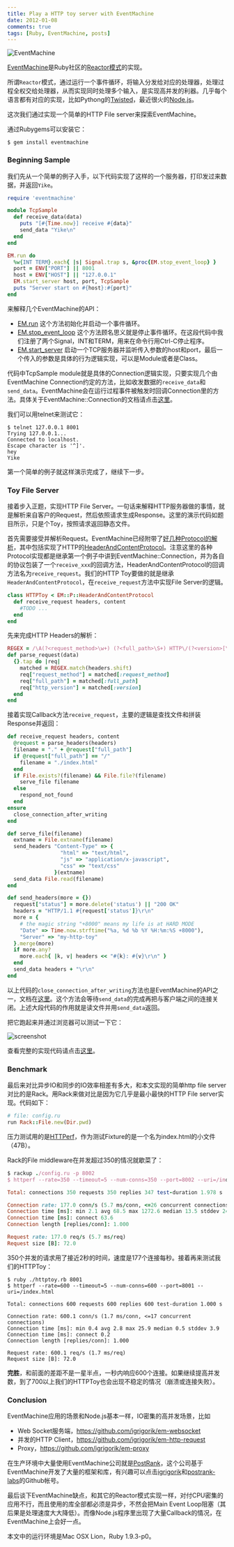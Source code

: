```yaml
---
title: Play a HTTP toy server with EventMachine
date: 2012-01-08
comments: true
tags: [Ruby, EventMachine, posts]
---
```

![EventMachine](http://www.faconneurs.enligne-fr.com/__/logos_clients/event_machine.JPG)

[EventMachine](https://github.com/eventmachine/eventmachine/wiki)是Ruby社区的[Reactor模式](http://en.wikipedia.org/wiki/Reactor_pattern)的实现。

所谓`Reactor`模式，通过运行一个事件循环，将输入分发给对应的处理器，处理过程全权交给处理器，从而实现同时处理多个输入，是实现高并发的利器。几乎每个语言都有对应的实现，比如Pythong的[Twisted](http://twistedmatrix.com/trac/)，最近很火的[Node.js](nodejs.org/)。

这次我们通过实现一个简单的HTTP File server来探索EventMachine。

通过Rubygems可以安装它：

```shell
$ gem install eventmachine
```

### Beginning Sample

我们先从一个简单的例子入手，以下代码实现了这样的一个服务器，打印发过来数据，并返回`Yike`。

```ruby
require 'eventmachine'

module TcpSample
  def receive_data(data)
    puts "[#{Time.now}] receive #{data}"
    send_data "Yike\n"
  end
end

EM.run do
  %w{INT TERM}.each{ |s| Signal.trap s, &proc{EM.stop_event_loop} }
  port = ENV["PORT"] || 8001
  host = ENV["HOST"] || "127.0.0.1"
  EM.start_server host, port, TcpSample
  puts "Server start on #{host}:#{port}"
end
```

来解释几个EventMachine的API：

* [EM.run](http://eventmachine.rubyforge.org/EventMachine.html#M000461) 这个方法初始化并启动一个事件循环。
* [EM.stop_event_loop](http://eventmachine.rubyforge.org/EventMachine.html#M000469) 这个方法顾名思义就是停止事件循环。在这段代码中我们注册了两个Signal，INT和TERM，用来在命令行用Ctrl-C停止程序。
* [EM.start_server](http://eventmachine.rubyforge.org/EventMachine.html#M000470) 启动一个TCP服务器并监听传入参数的host和port，最后一个传入的参数是具体的行为逻辑实现，可以是Module或者是Class。

代码中TcpSample module就是具体的Connection逻辑实现，只要实现几个由EventMachine Connection约定的方法，比如收发数据的`receive_data`和`send_data`。EventMachine会在运行过程事件被触发时回调Connection里的方法。具体关于EventMachine::Connection的文档请点击[这里](http://eventmachine.rubyforge.org/EventMachine/Connection.html)。

我们可以用telnet来测试它：

```shell
$ telnet 127.0.0.1 8001
Trying 127.0.0.1...
Connected to localhost.
Escape character is '^]'.
hey
Yike
```

第一个简单的例子就这样演示完成了，继续下一步。

### Toy File Server

接着步入正题，实现HTTP File Server。一句话来解释HTTP服务器做的事情，就是解析来自客户的Request，然后依照请求生成Response。这里的演示代码如题目所示，只是个Toy，按照请求返回静态文件。

首先需要接受并解析Request。EventMachine已经附带了[好几种Protocol的解析](http://eventmachine.rubyforge.org/EventMachine/Protocols.html)，其中包括实现了HTTP的[HeaderAndContentProtocol](http://eventmachine.rubyforge.org/EventMachine/Protocols/HeaderAndContentProtocol.html)。注意这里的各种Protocol实现都是继承第一个例子中讲到EventMachine::Connection，并为各自的协议包装了一个`receive_xxx`的回调方法，HeaderAndContentProtocol的回调方法名为`receive_request`。我们的HTTP Toy要做的就是继承`HeaderAndContentProtocol`，在`receive_request`方法中实现File Server的逻辑。

```ruby
class HTTPToy < EM::P::HeaderAndContentProtocol
  def receive_request headers, content
    #TODO ...
  end
end
```

先来完成HTTP Headers的解析：

```ruby
REGEX = /\A(?<request_method>\w+) (?<full_path>\S+) HTTP\/(?<version>[\d.]+)\Z/
def parse_request(data)
  {}.tap do |req|
    matched = REGEX.match(headers.shift)
    req["request_method"] = matched[:request_method]
    req["full_path"] = matched[:full_path]
    req["http_version"] = matched[:version]
  end
end
```

接着实现Callback方法`receive_request`，主要的逻辑是查找文件和拼装Response并返回：

```ruby
def receive_request headers, content
  @request = parse_headers(headers)
  filename = "." + @request["full_path"]
  if @request["full_path"] == "/"
    filename = "./index.html"
  end
  if File.exists?(filename) && File.file?(filename)
    serve_file filename
  else
    respond_not_found
  end
ensure
  close_connection_after_writing
end

def serve_file(filename)
  extname = File.extname(filename)
  send_headers "Content-Type" => {
                 "html" => "text/html",
                 "js" => "application/x-javascript",
                 "css" => "text/css"
               }(extname)
  send_data File.read(filename)
end

def send_headers(more = {})
  request["status"] = more.delete('status') || "200 OK"
  headers = "HTTP/1.1 #{request['status']}\r\n"
  more = {
    # the magic string "+8000" means my life is at HARD MODE
    "Date" => Time.now.strftime("%a, %d %b %Y %H:%m:%S +8000"),
    "Server" => "my-http-toy"
  }.merge(more)
  if more.any?
    more.each{ |k, v| headers << "#{k}: #{v}\r\n" }
  end
  send_data headers + "\r\n"
end
```

以上代码的`close_connection_after_writing`方法也是EventMachine的API之一，文档在[这里](http://eventmachine.rubyforge.org/EventMachine/Connection.html#M000286)。这个方法会等待`send_data`的完成再把与客户端之间的连接关闭。上述大段代码的作用就是读文件并用`send_data`返回。

把它跑起来并通过浏览器可以测试一下它：

![screenshot](http://dl.dropbox.com/u/1080383/screenshot-my-http-toy.png)

查看完整的实现代码请点击[这里](http://gist.github.com/1580890)。

### Benchmark

最后来对比异步IO和同步的IO效率相差有多大，和本文实现的简单http file server对比的是Rack。用Rack来做对比是因为它几乎是最小最快的HTTP File server实现。代码如下：

```ruby
# file: config.ru
run Rack::File.new(Dir.pwd)
```

压力测试用的是[HTTPerf](http://www.hpl.hp.com/research/linux/httperf/)，作为测试Fixture的是一个名为index.html的小文件（47B）。

Rack的File middleware在并发超过350的情况就歇菜了：

```ruby
$ rackup ./config.ru -p 8002
$ httperf --rate=350 --timeout=5 --num-conns=350 --port=8002 --uri=/index.html

Total: connections 350 requests 350 replies 347 test-duration 1.978 s

Connection rate: 177.0 conn/s (5.7 ms/conn, <=26 concurrent connections)
Connection time [ms]: min 2.1 avg 68.5 max 1272.6 median 13.5 stddev 245.5
Connection time [ms]: connect 63.6
Connection length [replies/conn]: 1.000

Request rate: 177.0 req/s (5.7 ms/req)
Request size [B]: 72.0
```

350个并发的请求用了接近2秒的时间，速度是177个连接每秒。接着再来测试我们的HTTPToy：

```shell
$ ruby ./httptoy.rb 8001
$ httperf --rate=600 --timeout=5 --num-conns=600 --port=8001 --uri=/index.html

Total: connections 600 requests 600 replies 600 test-duration 1.000 s

Connection rate: 600.1 conn/s (1.7 ms/conn, <=17 concurrent connections)
Connection time [ms]: min 0.4 avg 2.8 max 25.9 median 0.5 stddev 3.9
Connection time [ms]: connect 0.2
Connection length [replies/conn]: 1.000

Request rate: 600.1 req/s (1.7 ms/req)
Request size [B]: 72.0
```

**完胜**，和前面的差距不是一星半点，一秒内响应600个连接。如果继续提高并发数，到了700以上我们的HTTPToy也会出现不稳定的情况（崩溃或连接失败）。

### Conclusion

EventMachine应用的场景和Node.js基本一样，IO密集的高并发场景，比如

* Web Socket服务端，https://github.com/igrigorik/em-websocket
* 并发的HTTP Client，https://github.com/igrigorik/em-http-request
* Proxy，https://github.com/igrigorik/em-proxy

在生产环境中大量使用EventMachine公司就是[PostRank](www.postrank.com/)，这个公司基于EventMachine开发了大量的框架和库，有兴趣可以点击[igrigorik](https://github.com/igrigorik)和[postrank-labs](https://github.com/postrank-labs)的Github帐号。

最后谈下EventMachine缺点，和其它的Reactor模式实现一样，对付CPU密集的应用不行，而且使用的库全部都必须是异步，不然会把Main Event Loop阻塞（其后果是处理速度大大降低）。而像Node.js程序里出现了大量Callback的情况，在EventMachine上会好一点。

本文中的运行环境是Mac OSX Lion，Ruby 1.9.3-p0。
